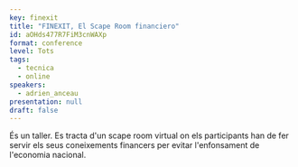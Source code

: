 ```yaml
---
key: finexit
title: "FINEXIT, El Scape Room financiero"
id: aOHds477R7FiM3cnWAXp
format: conference
level: Tots
tags:
  - tecnica
  - online
speakers:
  - adrien_anceau
presentation: null
draft: false
---
```


És un taller. Es tracta d'un scape room virtual on els participants han de fer servir els seus coneixements financers per evitar l'enfonsament de l'economia nacional.


